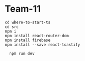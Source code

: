 # Team-11

    cd where-to-start-ts
    cd src
    npm i  
    npm install react-router-dom
    npm install firebase
    npm install --save react-toastify

      npm run dev
